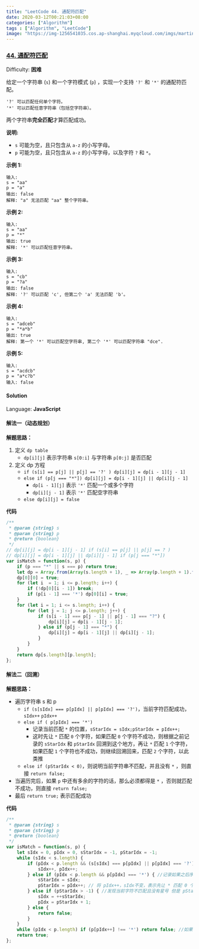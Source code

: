 ```yaml
---
title: "LeetCode 44. 通配符匹配"
date: 2020-03-12T00:21:03+08:00
categories: ["Algorithm"]
tags : ["Algorithm", "LeetCode"]
image: "https://img-1256541035.cos.ap-shanghai.myqcloud.com/imgs/martin-adams-Kfb21cW3lFk-unsplash.jpg"
---
```


### [44\. 通配符匹配](https://leetcode-cn.com/problems/wildcard-matching/)

Difficulty: **困难**


给定一个字符串 (`s`) 和一个字符模式 (`p`) ，实现一个支持 `'?'` 和 `'*'` 的通配符匹配。

```
'?' 可以匹配任何单个字符。
'*' 可以匹配任意字符串（包括空字符串）。
```

两个字符串**完全匹配**才算匹配成功。

**说明:**

*   `s` 可能为空，且只包含从 `a-z` 的小写字母。
*   `p` 可能为空，且只包含从 `a-z` 的小写字母，以及字符 `?` 和 `*`。

**示例 1:**

```
输入:
s = "aa"
p = "a"
输出: false
解释: "a" 无法匹配 "aa" 整个字符串。
```

**示例 2:**

```
输入:
s = "aa"
p = "*"
输出: true
解释: '*' 可以匹配任意字符串。
```

**示例 3:**

```
输入:
s = "cb"
p = "?a"
输出: false
解释: '?' 可以匹配 'c', 但第二个 'a' 无法匹配 'b'。
```

**示例 4:**

```
输入:
s = "adceb"
p = "*a*b"
输出: true
解释: 第一个 '*' 可以匹配空字符串, 第二个 '*' 可以匹配字符串 "dce".
```

**示例 5:**

```
输入:
s = "acdcb"
p = "a*c?b"
输入: false
```


#### Solution

Language: **JavaScript**

#### 解法一（动态规划）

**解题思路：**

1. 定义 `dp table`
   - `dp[i][j]` 表示字符串 `s[0:i]` 与字符串 `p[0:j]` 是否匹配
2. 定义 dp 方程
   - `if (s[i] == p[j] || p[j] == '?' ) dp[i][j] = dp[i - 1][j - 1]`
   - `else if (p[j === "*"]) dp[i][j] = dp[i - 1][j] || dp[i][j - 1]`
     - `dp[i - 1][j]` 表示 `'*'` 匹配一个或多个字符
     - `dp[i][j - 1]` 表示 `'*'` 匹配空字符串
   - `else dp[i][j] = false`

**代码**

```javascript
​/**
 * @param {string} s
 * @param {string} p
 * @return {boolean}
 */
// dp[i][j] = dp[i - 1][j - 1] if (s[i] == p[j] || p[j] == ? )
// dp[i][j] = dp[i - 1][j] || dp[i][j - 1] if (p[j === "*"])
var isMatch = function(s, p) {
    if (p === "*" || s === p) return true;
    let dp = Array.from(Array(s.length + 1), _ => Array(p.length + 1).fill(false));
    dp[0][0] = true;
    for (let i  = 1; i <= p.length; i++) {
        if (!dp[0][i - 1]) break;
        if (p[i - 1] === '*') dp[0][i] = true;
    }
    for (let i = 1; i <= s.length; i++) {
        for (let j = 1; j <= p.length; j++) {
            if (s[i - 1] === p[j - 1] || p[j - 1] === "?") {
                dp[i][j] = dp[i - 1][j - 1];
            } else if (p[j - 1] === "*") {
                dp[i][j] = dp[i - 1][j] || dp[i][j - 1];
            }
        }
    }
    return dp[s.length][p.length];
};
```

#### 解法二（回溯）

**解题思路：**

- 遍历字符串 s 和 p
  - `if (s[sIdx] === p[pIdx] || p[pIdx] === '?')`，当前字符匹配成功，`sIdx++` `pIdx++`
  - `else if ( p[pIdx] === '*')`
    - 记录当前匹配 `*` 的位置，`sStarIdx = sIdx;pStarIdx = pIdx++;`
    - 这时先让 `*` 匹配 `0` 个字符，如果匹配 `0` 个字符不成功，则根据之前记录的 `sStarIdx` 和 `pStarIdx` 回溯到这个地方，再让 `*` 匹配 `1` 个字符，如果匹配 `1` 个字符也不成功，则继续回溯回来，匹配 `2` 个字符，以此类推
  - `else if (pStarIdx < 0)`，则说明当前字符串不匹配，并且没有 `*` ，则直接 `return false;`
- 当遍历完后，如果 `p` 中还有多余的字符的话，那么必须都得是 `*` ，否则就匹配不成功，则直接 `return false;`
- 最后 `return true;` 表示匹配成功

**代码**

```javascript
/**
 * @param {string} s
 * @param {string} p
 * @return {boolean}
 */
var isMatch = function(s, p) {
    let sIdx = 0, pIdx = 0, sStarIdx = -1, pStarIdx = -1;
    while (sIdx < s.length) {
        if (pIdx < p.length && (s[sIdx] === p[pIdx] || p[pIdx] === '?')) {
            sIdx++, pIdx++;
        } else if (pIdx < p.length && p[pIdx] === '*') { //记录如果之后序列匹配不成功时， sIdx和pIdx需要回溯到的位置
            sStarIdx = sIdx;
            pStarIdx = pIdx++; // 将 pIdx++，sIdx不变，表示先让 * 匹配 0 个字符，不行再回溯
        } else if (pStarIdx > -1) { //发现当前字符不匹配且没有星号 但是 pStarIdx > -1 说明可能是 * 之前匹配的字符数量少了 这时回溯，让*匹配的字符增加一个
            sIdx = ++sStarIdx;
            pIdx = pStarIdx + 1;
        } else {
            return false;
        }
    }
    while (pIdx < p.length) if (p[pIdx++] !== '*') return false; //如果 p 中还有多余的字符的话，那必须都是 * 否则 匹配就不成功
    return true;
};
```